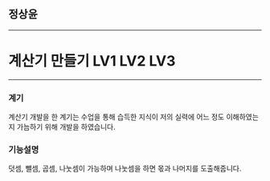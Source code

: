 ## 정상윤
---
#  계산기 만들기 LV1 LV2 LV3
---
### 계기 
계산기 개발을 한 계기는 수업을 통해 습득한 지식이 저의 실력에 어느 정도 이해하였는지 가늠하기 위해  개발을 하였습니다.

### 기능설명
덧셈, 뺄셈, 곱셈, 나눗셈이 가능하며 나눗셈을 하면 몫과 나머지를 도출해줍니다.

